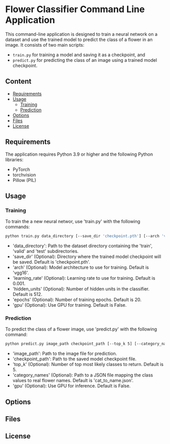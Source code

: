 # Flower Classifier Command Line Application

This command-line application is designed to train a neural network on a dataset and use the trained model to predict the class of a flower in an image. It consists of two main scripts:

- `train.py` for training a model and saving it as a checkpoint, and
- `predict.py` for predicting the class of an image using a trained model checkpoint.

## Content

- [Requirements](#requirements)
- [Usage](#usage)
    - [Training](#training)
    - [Prediction](#prediction)
- [Options](#options)
- [Files](#files)
- [License](#license)

## Requirements

The application requires Python 3.9 or higher and the following Python libraries:

- PyTorch
- torchvision
- Pillow (PIL)

## Usage

### Training

To train the a new neural networ, use 'train.py' with the following commands:

``` bash
python train.py data_directory [--save_dir 'checkpoint.pth'] [--arch 'vgg16'] [--learning_rate 0.001] [--hidden_units 512] [--epochs 20] [--gpu]
```

- 'data_directory': Path to the dataset directory containing the 'train', 'valid' and 'test' subdirectories.
- 'save_dir' (Optional): Directory where the trained model checkpoint will be saved. Default is 'checkpoint.pth'.
- 'arch' (Optional): Model architecture to use for training. Default is 'vgg16'.
- 'learning_rate' (Optional): Learning rate to use for training. Default is 0.001.
- 'hidden_units' (Optional): Number of hidden units in the classifier. Default is 512.
- 'epochs' (Optional): Number of training epochs. Default is 20.
- 'gpu' (Optional): Use GPU for training. Default is False.

### Prediction

To predict the class of a flower image, use 'predict.py' with the following command:

``` bash
python predict.py image_path checkpoint_path [--top_k 5] [--category_names 'cat_to_name.json'] [--gpu]
```

- 'image_path': Path to the image file for prediction.
- 'checkpoint_path': Path to the saved model checkpoint file.
- 'top_k' (Optional): Number of top most likely classes to return. Default is 5.
- 'category_names' (Optional): Path to a JSON file mapping the class values to real flower names. Default is 'cat_to_name.json'.
- 'gpu' (Optional): Use GPU for inference. Default is False.

## Options

## Files

## License
